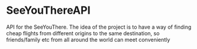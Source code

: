 # SeeYouThereAPI
API for the SeeYouThere. The idea of the project is to have a way of finding cheap flights from different origins to the same destination, so friends/family etc from all around the world  can meet conveniently
